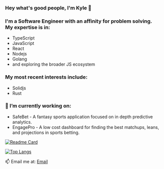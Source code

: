 ### Hey what's good people, I'm Kyle 👋


### I'm a Software Engineer with an affinity for problem solving. My expertise is in:

- TypeScript
- JavaScript
- React
- Nodejs
- Golang
- and exploring the broader JS ecosystem

### My most recent interests include:
- Solidjs
- Rust

### 🔭 I’m currently working on:
- SafeBet - A fantasy sports application focused on in depth predictive analytics.
- EngagePro - A low cost dashboard for finding the best matchups, leans, and projections in sports betting.



[![Readme Card](https://github-readme-stats.vercel.app/api?username=kpwithcode&show_icons=true&theme=dark)](https://github.com/kpwithcode/github-readme-stats)

[![Top Langs](https://github-readme-stats.vercel.app/api/top-langs/?username=kpwithcode&show_icons=true&theme=dark&hide=tcl,html,css,powershell,scss)](https://github.com/kpwithcode/github-readme-stats)


📫 Email me at: 
  [Email](kphillips3753@gmail.com)
<!--
**KPWithCode/KPWithCode** is a ✨ _special_ ✨ repository because its `README.md` (this file) appears on your GitHub profile.

Here are some ideas to get you started:

- 🔭 I’m currently working on ...
- 🌱 I’m currently learning ...
- 👯 I’m looking to collaborate on ...
- 🤔 I’m looking for help with ...
- 💬 Ask me about ...
- 📫 How to reach me: ...
- 😄 Pronouns: ...
- ⚡ Fun fact: ...
-->
